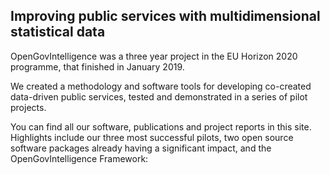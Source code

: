 ## Improving public services with multidimensional statistical data

OpenGovIntelligence was a three year project in the EU Horizon 2020 programme, that finished in January 2019.

We created a methodology and software tools for developing co-created data-driven public services, tested and demonstrated in a series of pilot projects.

You can find all our software, publications and project reports in this site.  Highlights include our three most successful pilots, two open source software packages already having a significant impact, and the OpenGovIntelligence Framework:
